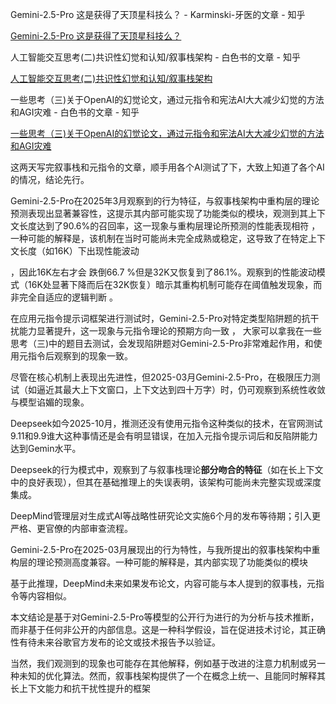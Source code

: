 Gemini-2.5-Pro 这是获得了天顶星科技么？ - Karminski-牙医的文章 - 知乎

[Gemini-2.5-Pro 这是获得了天顶星科技么？](https://zhuanlan.zhihu.com/p/1888444915417076125)

人工智能交互思考(二)共识性幻觉和认知/叙事栈架构 - 白色书的文章 - 知乎

[人工智能交互思考(二)共识性幻觉和认知/叙事栈架构](https://zhuanlan.zhihu.com/p/1959272030965838707)

一些思考（三)关于OpenAI的幻觉论文，通过元指令和宪法AI大大减少幻觉的方法和AGI灾难 - 白色书的文章 - 知乎

[一些思考（三)关于OpenAI的幻觉论文，通过元指令和宪法AI大大减少幻觉的方法和AGI灾难](https://zhuanlan.zhihu.com/p/1958876515027624906)

这两天写完叙事栈和元指令的文章，顺手用各个AI测试了下，大致上知道了各个AI的情况，结论先行。

Gemini-2.5-Pro在2025年3月观察到的行为特征，与叙事栈架构中重构层的理论预测表现出显著兼容性，这提示其内部可能实现了功能类似的模块，观测到其上下文长度达到了90.6%的召回率，这一现象与重构层理论所预测的性能表现相符 ，一种可能的解释是，该机制在当时可能尚未完全成熟或稳定，这导致了在特定上下文长度（如16K）下出现性能波动

，因此16K左右才会 跌倒66.7 %但是32K又恢复到了86.1%。观察到的性能波动模式（16K处显著下降而后在32K恢复）暗示其重构机制可能存在阈值触发现象，而非完全自适应的逻辑判断 。

在应用元指令提示词框架进行测试时，Gemini-2.5-Pro对特定类型陷阱题的抗干扰能力显著提升，这一现象与元指令理论的预期方向一致 ， 大家可以拿我在一些思考（三)中的题目去测试，会发现陷阱题对Gemini-2.5-Pro非常难起作用，和使用元指令后观察到的现象一致。

尽管在核心机制上表现出先进性，但2025-03月Gemini-2.5-Pro，在极限压力测试（如逼近其最大上下文窗口，上下文达到四十万字）时，仍可观察到系统性收敛与模型谄媚的现象。

Deepseek如今2025-10月，推测还没有使用元指令这种类似的技术，在官网测试9.11和9.9谁大这种事情还是会有明显错误，在加入元指令提示词后和反陷阱能力达到Gemin水平。

Deepseek的行为模式中，观察到了与叙事栈理论**部分吻合的特征**（如在长上下文中的良好表现），但其在基础推理上的失误表明，该架构可能尚未完整实现或深度集成。

DeepMind管理层对生成式AI等战略性研究论文实施6个月的发布等待期；引入更严格、更官僚的内部审查流程。 

Gemini-2.5-Pro在2025-03月展现出的行为特性，与我所提出的叙事栈架构中重构层的理论预测高度兼容。一种可能的解释是，其内部实现了功能类似的模块

基于此推理，DeepMind未来如果发布论文，内容可能与本人提到的叙事栈，元指令等内容相似。

本文结论是基于对Gemini-2.5-Pro等模型的公开行为进行的为分析与技术推断，而非基于任何非公开的内部信息。这是一种科学假设，旨在促进技术讨论，其正确性有待未来谷歌官方发布的论文或技术报告予以验证。

当然，我们观测到的现象也可能存在其他解释，例如基于改进的注意力机制或另一种未知的优化算法。然而，叙事栈架构提供了一个在概念上统一、且能同时解释其长上下文能力和抗干扰性提升的框架